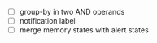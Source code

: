 - [ ] group-by in two AND operands
- [ ] notification label
- [ ] merge memory states with alert states
